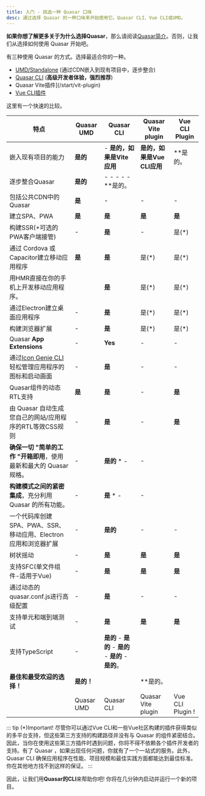 ```yaml
---
title: 入门 - 挑选一种 Quasar 口味
desc: 通过选择 Quasar 的一种口味来开始使用它。Quasar CLI、Vue CLI或UMD。
---
```


**如果你想了解更多关于为什么选择Quasar**，那么请阅读[Quasar简介](/introduction-to-quasar)。否则，让我们从选择如何使用 Quasar 开始吧。

有三种使用 Quasar 的方式。选择最适合你的一种。

- [UMD/Standalone](/start/umd) (通过CDN嵌入到现有项目中，逐步整合)
- [Quasar CLI](/start/quasar-cli) (**高级开发者体验，强烈推荐**)
- Quasar Vite插件](/start/vit-plugin)
- [Vue CLI插件](/start/vue-cli-plugin)

这里有一个快速的比较。

| 特点 | Quasar UMD | Quasar CLI | Quasar Vite plugin | Vue CLI Plugin |
| ------------------------------------------------------------------------------------------ | ------- | ---------- | ---------------------------- | -------------- |
| 嵌入现有项目的能力 | **是的** | - **是的，如果是Vite应用** | **是的，如果是Vue CLI应用** | **是的。
| 逐步整合Quasar | **是的** | - - - - - **是的。
| 包括公共CDN中的Quasar | **是** | - | - | - |
| 建立SPA、PWA | **是** | **是** | **是** | **是** | **是** | **是** |
| 构建SSR(+可选的PWA客户端接管) | - | **是** | - | 是(*) |
| 通过 Cordova 或Capacitor建立移动应用程序 | **是** | **是** | 是(*) | 是(*)
| 用HMR直接在你的手机上开发移动应用程序。                                      | | **是** | 是(*) | 是(*) | 是(*)
| 通过Electron建立桌面应用程序 | - | **是** | 是(*) | 是(*) |
| 构建浏览器扩展 | - | **是** | 是(*) | 是(*)
| Quasar **App Extensions** | - | **Yes** | - | - |
| 通过[Icon Genie CLI](/icongenie/introduction)轻松管理应用程序的图标和启动画面 | - | **是** | - | - |
| Quasar组件的动态RTL支持 | **是** | **是** | - | **是** |
| 由 Quasar 自动生成您自己的网站/应用程序的RTL等效CSS规则 | - | **是** | - | **是** |
| **确保一切 "简单的工作 "开箱即用**，使用最新和最大的 Quasar 规格。  | - | **是的** * - | - |
| **构建模式之间的紧密集成**，充分利用 Quasar 的所有功能。| - | **是** * - | - |
| 一个代码库创建SPA、PWA、SSR、移动应用、Electron应用和浏览器扩展 | - | **是的** | - | - |
| 树状摇动 | - | **是** | **是** | **是** | **是** | **是** |
| 支持SFC(单文件组件-适用于Vue) | - | **是** | **是** | **是** | **是** | **是** |
| 通过动态的quasar.conf.js进行高级配置 | - | **是** | - | - | |
| 支持单元和端到端测试 | - | **是** | **是** | **是** | **是** | **是** !
| 支持TypeScript | - | **是的** - **是的** - **是的** - **是的** - **是的**。
| **最佳和最受欢迎的选择！** | **是的！** | | **是的。
| | Quasar UMD | Quasar CLI | Quasar Vite plugin | Vue CLI Plugin !


::: tip (*)Important!
尽管你可以通过Vue CLI和一些Vue社区构建的插件获得类似的多平台支持，但这些第三方支持的构建路径并没有与 Quasar 的组件紧密结合。因此，当你在使用这些第三方插件时遇到问题，你将不得不依赖各个插件开发者的支持。有了 Quasar ，如果出现任何问题，你就有了一个一站式的服务。此外， Quasar CLI 确保应用程序在性能、项目规模和最佳实践方面都能达到最佳标准。你在其他地方找不到这样的保证。
:::

因此，让我们用**Quasar的CLI**来帮助你吧! 你将在几分钟内启动并运行一个新的项目。

<q-btn push no-caps color="brand-primary" ic-right=" launch" label="Install Quasar CLI" to="/quasar-cli/installation" class="q-mt-sm q-mb-lg" />
